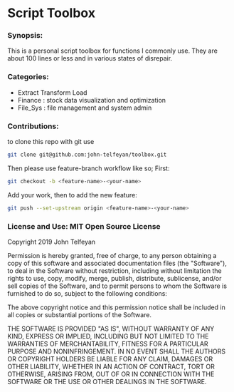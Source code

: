 # Script Toolbox
### Synopsis:
This is a personal script toolbox for functions I commonly use. They are about 100 lines or less
and in various states of disrepair. 

### Categories:
- Extract Transform Load 
- Finance : stock data visualization and optimization
- File_Sys : file management and system admin


### Contributions:
to clone this repo with git use
```bash
git clone git@github.com:john-telfeyan/toolbox.git
```
Then please use feature-branch workflow like so; First:
```bash
git checkout -b <feature-name>-<your-name>
```
Add your work, then to add the new feature:
```bash
git push --set-upstream origin <feature-name>-<your-name>
```

### License and Use: MIT Open Source License
Copyright 2019 John Telfeyan

Permission is hereby granted, free of charge, to any person obtaining a copy of this software and associated documentation files (the "Software"), to deal in the Software without restriction, including without limitation the rights to use, copy, modify, merge, publish, distribute, sublicense, and/or sell copies of the Software, and to permit persons to whom the Software is furnished to do so, subject to the following conditions:

The above copyright notice and this permission notice shall be included in all copies or substantial portions of the Software.

THE SOFTWARE IS PROVIDED "AS IS", WITHOUT WARRANTY OF ANY KIND, EXPRESS OR IMPLIED, INCLUDING BUT NOT LIMITED TO THE WARRANTIES OF MERCHANTABILITY, FITNESS FOR A PARTICULAR PURPOSE AND NONINFRINGEMENT. IN NO EVENT SHALL THE AUTHORS OR COPYRIGHT HOLDERS BE LIABLE FOR ANY CLAIM, DAMAGES OR OTHER LIABILITY, WHETHER IN AN ACTION OF CONTRACT, TORT OR OTHERWISE, ARISING FROM, OUT OF OR IN CONNECTION WITH THE SOFTWARE OR THE USE OR OTHER DEALINGS IN THE SOFTWARE.
